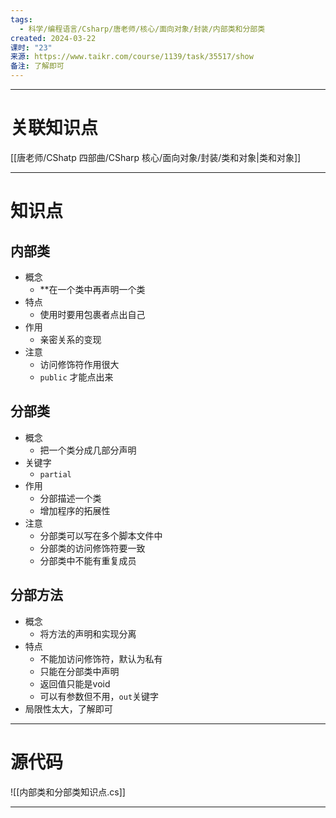 ```yaml
---
tags:
  - 科学/编程语言/Csharp/唐老师/核心/面向对象/封装/内部类和分部类
created: 2024-03-22
课时: "23"
来源: https://www.taikr.com/course/1139/task/35517/show
备注: 了解即可
---
```


---
# 关联知识点

[[唐老师/CShatp 四部曲/CSharp 核心/面向对象/封装/类和对象|类和对象]]

---
# 知识点

## 内部类

- 概念
	- **在一个类中再声明一个类
- 特点
	- 使用时要用包裹者点出自己
- 作用
	- 亲密关系的变现
- 注意
	- 访问修饰符作用很大
	- `public` 才能点出来
## 分部类

- 概念
	- 把一个类分成几部分声明
- 关键字
	- `partial`
- 作用
	- 分部描述一个类
	- 增加程序的拓展性
- 注意
	- 分部类可以写在多个脚本文件中
	- 分部类的访问修饰符要一致
	- 分部类中不能有重复成员
## 分部方法

- 概念
	- 将方法的声明和实现分离
- 特点
	- 不能加访问修饰符，默认为私有
	- 只能在分部类中声明
	- 返回值只能是void
	- 可以有参数但不用，`out`关键字
- 局限性太大，了解即可

---
# 源代码

![[内部类和分部类知识点.cs]]

---



